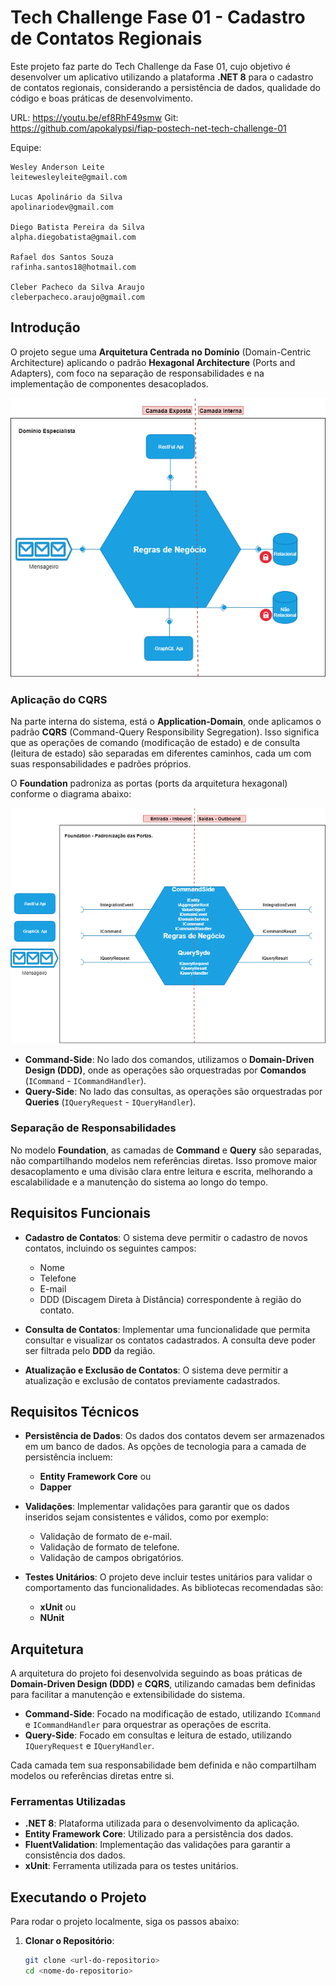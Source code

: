 # Tech Challenge Fase 01 - Cadastro de Contatos Regionais

Este projeto faz parte do Tech Challenge da Fase 01, cujo objetivo é desenvolver um aplicativo utilizando a plataforma **.NET 8** para o cadastro de contatos regionais, considerando a persistência de dados, qualidade do código e boas práticas de desenvolvimento.

URL: https://youtu.be/ef8RhF49smw
Git: https://github.com/apokalypsi/fiap-postech-net-tech-challenge-01

Equipe:

	Wesley Anderson Leite
	leitewesleyleite@gmail.com

	Lucas Apolinário da Silva
	apolinariodev@gmail.com

	Diego Batista Pereira da Silva
	alpha.diegobatista@gmail.com

	Rafael dos Santos Souza
	rafinha.santos18@hotmail.com

	Cleber Pacheco da Silva Araujo
	cleberpacheco.araujo@gmail.com


## Introdução

O projeto segue uma **Arquitetura Centrada no Domínio** (Domain-Centric Architecture) aplicando o padrão **Hexagonal Architecture** (Ports and Adapters), com foco na separação de responsabilidades e na implementação de componentes desacoplados.

![Arquitetura Hexagonal](./images/Hexagonal-Clean.png)

### Aplicação do CQRS

Na parte interna do sistema, está o **Application-Domain**, onde aplicamos o padrão **CQRS** (Command-Query Responsibility Segregation). Isso significa que as operações de comando (modificação de estado) e de consulta (leitura de estado) são separadas em diferentes caminhos, cada um com suas responsabilidades e padrões próprios.

O **Foundation** padroniza as portas (ports da arquitetura hexagonal) conforme o diagrama abaixo:

![Arquitetura Hexagonal com Fundamentos](./images/Hexagonal-Foundation.png)

- **Command-Side**: No lado dos comandos, utilizamos o **Domain-Driven Design (DDD)**, onde as operações são orquestradas por **Comandos** (`ICommand` - `ICommandHandler`).
- **Query-Side**: No lado das consultas, as operações são orquestradas por **Queries** (`IQueryRequest` - `IQueryHandler`).

### Separação de Responsabilidades

No modelo **Foundation**, as camadas de **Command** e **Query** são separadas, não compartilhando modelos nem referências diretas. Isso promove maior desacoplamento e uma divisão clara entre leitura e escrita, melhorando a escalabilidade e a manutenção do sistema ao longo do tempo.

## Requisitos Funcionais

- **Cadastro de Contatos**: O sistema deve permitir o cadastro de novos contatos, incluindo os seguintes campos:
  - Nome
  - Telefone
  - E-mail
  - DDD (Discagem Direta à Distância) correspondente à região do contato.

- **Consulta de Contatos**: Implementar uma funcionalidade que permita consultar e visualizar os contatos cadastrados. A consulta deve poder ser filtrada pelo **DDD** da região.

- **Atualização e Exclusão de Contatos**: O sistema deve permitir a atualização e exclusão de contatos previamente cadastrados.

## Requisitos Técnicos

- **Persistência de Dados**: Os dados dos contatos devem ser armazenados em um banco de dados. As opções de tecnologia para a camada de persistência incluem:
  - **Entity Framework Core** ou
  - **Dapper**

- **Validações**: Implementar validações para garantir que os dados inseridos sejam consistentes e válidos, como por exemplo:
  - Validação de formato de e-mail.
  - Validação de formato de telefone.
  - Validação de campos obrigatórios.

- **Testes Unitários**: O projeto deve incluir testes unitários para validar o comportamento das funcionalidades. As bibliotecas recomendadas são:
  - **xUnit** ou
  - **NUnit**

## Arquitetura

A arquitetura do projeto foi desenvolvida seguindo as boas práticas de **Domain-Driven Design (DDD)** e **CQRS**, utilizando camadas bem definidas para facilitar a manutenção e extensibilidade do sistema.

- **Command-Side**: Focado na modificação de estado, utilizando `ICommand` e `ICommandHandler` para orquestrar as operações de escrita.
- **Query-Side**: Focado em consultas e leitura de estado, utilizando `IQueryRequest` e `IQueryHandler`.

Cada camada tem sua responsabilidade bem definida e não compartilham modelos ou referências diretas entre si.

### Ferramentas Utilizadas

- **.NET 8**: Plataforma utilizada para o desenvolvimento da aplicação.
- **Entity Framework Core**: Utilizado para a persistência dos dados.
- **FluentValidation**: Implementação das validações para garantir a consistência dos dados.
- **xUnit**: Ferramenta utilizada para os testes unitários.

## Executando o Projeto

Para rodar o projeto localmente, siga os passos abaixo:

1. **Clonar o Repositório**:
   ```bash
   git clone <url-do-repositorio>
   cd <nome-do-repositorio>

